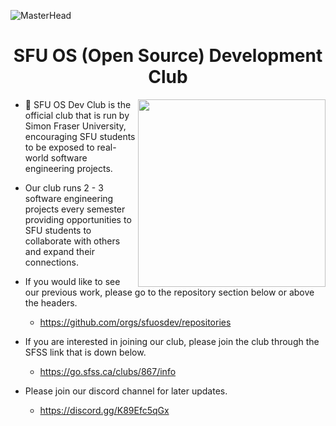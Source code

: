![MasterHead](https://user-images.githubusercontent.com/35267447/206916906-9bfb66d9-c419-44c2-908a-4885e610425f.gif)

<h1 align="center">SFU OS (Open Source) Development Club</h1>

<img align="right" src="https://github.com/sfuosdev/.github/assets/101218671/cdbfad0c-c470-4701-a431-d1f764783476" width=300 />



- 🔭 SFU OS Dev Club is the official club that is run by Simon Fraser University, encouraging SFU students to be exposed to real-world software engineering projects.

- Our club runs 2 - 3 software engineering projects every semester providing opportunities to SFU students to collaborate with others and expand their connections.

- If you would like to see our previous work, please go to the repository section below or above the headers.
  - https://github.com/orgs/sfuosdev/repositories

- If you are interested in joining our club, please join the club through the SFSS link that is down below.
  - https://go.sfss.ca/clubs/867/info

- Please join our discord channel for later updates.
  - https://discord.gg/K89Efc5qGx 

